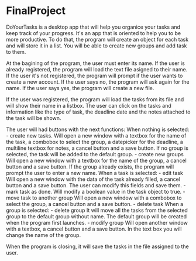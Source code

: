 # FinalProject

DoYourTasks is a desktop app that will help you organice your tasks and keep track of your progress.
It's an app that is oriented to help you to be more productive.
To do that, the program will create an object for each task and will store it in a list.
You will be able to create new groups and add task to them.

At the bagining of the program, the user must enter its name. If the user is already registered, 
	the program will load the text file asigned to their name.
If the user it's not registered, the program will prompt if the user wants to create a new account.
If the user says no, the program will ask again for the name.
If the user says yes, the program will create a new file.

If the user was registered, the program will load the tasks from its file and will show their name in a listbox.
The user can click on the tasks and information like the type of task, the deadline date and the notes attached to the task will be shown.

The user will had buttons with the next functions:
	When nothing is selected:
		- create new tasks.
			Will open a new window with a textbox for the name of the task, a combobox to select the group, a datepicker for the deadline,
				a multiline textbox for notes, a cancel button and a save button.
			If no group is selected, the task will be added to the default group.
		- create new groups
			Will open a new window with a textbox for the name of the group, a cancel button and a save button.
			If the group already exists, the program will prompt the user to enter a new name.
	When a task is selected:
		- edit task
			Will open a new window with the data of the task already filled, a cancel button and a save button.
			The user can modify this fields and save them.
		- mark task as done.
			Will modify a boolean value in the task object to true.
		-move task to another group
			Will open a new window with a combobox to select the group, a cancel button and a save button.
		- delete task
	When a group is selected:
		- delete group
			It will move all the tasks from the selected group to the default group without name.
			The default group will be created when the program first launches.
		- modify group
			Will open another window with a textbox, a cancel button and a save button.
			In the text box you will change the name of the group.

When the program is closing, it will save the tasks in the file assigned to the user.
